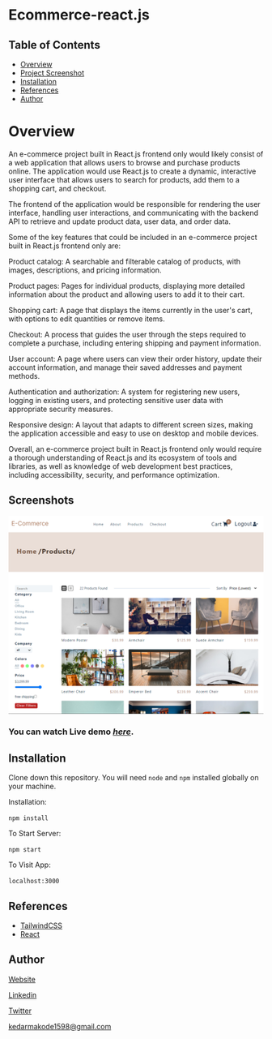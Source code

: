 # Ecommerce-react.js

## Table of Contents
* [Overview](#overview)
* [Project Screenshot](#screenshots)
* [Installation](#installation)
* [References](#references)
* [Author](#author)

# Overview
An e-commerce project built in React.js frontend only would likely consist of a web application that allows users to browse and purchase products online. The application would use React.js to create a dynamic, interactive user interface that allows users to search for products, add them to a shopping cart, and checkout.

The frontend of the application would be responsible for rendering the user interface, handling user interactions, and communicating with the backend API to retrieve and update product data, user data, and order data.

Some of the key features that could be included in an e-commerce project built in React.js frontend only are:

Product catalog: A searchable and filterable catalog of products, with images, descriptions, and pricing information.

Product pages: Pages for individual products, displaying more detailed information about the product and allowing users to add it to their cart.

Shopping cart: A page that displays the items currently in the user's cart, with options to edit quantities or remove items.

Checkout: A process that guides the user through the steps required to complete a purchase, including entering shipping and payment information.

User account: A page where users can view their order history, update their account information, and manage their saved addresses and payment methods.

Authentication and authorization: A system for registering new users, logging in existing users, and protecting sensitive user data with appropriate security measures.

Responsive design: A layout that adapts to different screen sizes, making the application accessible and easy to use on desktop and mobile devices.

Overall, an e-commerce project built in React.js frontend only would require a thorough understanding of React.js and its ecosystem of tools and libraries, as well as knowledge of web development best practices, including accessibility, security, and performance optimization.

## Screenshots
![Example screenshot](./ss.png) 

### You can watch Live demo [_here_](https://ecommerce1001.netlify.app/).

## Installation

Clone down this repository. You will need `node` and `npm` installed globally on your machine.  

Installation:

`npm install`  

To Start Server:

`npm start`  

To Visit App:

`localhost:3000`  

## References
- [TailwindCSS](https://tailwindcss.com/)
- [React](https://reactjs.org/docs/getting-started.html)

## Author

[Website](https://kedarmakode.com/)

[Linkedin](https://www.linkedin.com/in/kedar-makode-9833321ab)

[Twitter](https://twitter.com/Kedar__98)

kedarmakode1598@gmail.com


